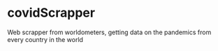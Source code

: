 # covidScrapper
Web scrapper from worldometers, getting data on the pandemics from every country in the world
